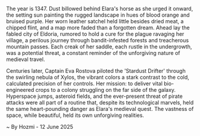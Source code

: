 
The year is 1347.  Dust billowed behind Elara's horse as she urged it onward, the setting sun painting the rugged landscape in hues of blood orange and bruised purple.  Her worn leather satchel held little besides dried meat, a chipped flint, and a map more faded than a forgotten dream.  Ahead lay the fabled city of Eldoria, rumored to hold a cure for the plague ravaging her village, a perilous journey through bandit-infested forests and treacherous mountain passes.  Each creak of her saddle, each rustle in the undergrowth, was a potential threat, a constant reminder of the unforgiving nature of medieval travel.

Centuries later, Captain Eva Rostova piloted the 'Stardust Drifter' through the swirling nebula of Xylos, the vibrant colors a stark contrast to the cold, calculated precision of her controls. Her mission: to deliver vital bio-engineered crops to a colony struggling on the far side of the galaxy.   Hyperspace jumps, asteroid fields, and the ever-present threat of pirate attacks were all part of a routine that, despite its technological marvels, held the same heart-pounding danger as Elara's medieval quest. The vastness of space, while beautiful, held its own unforgiving realities.

~ By Hozmi - 12 June 2025
